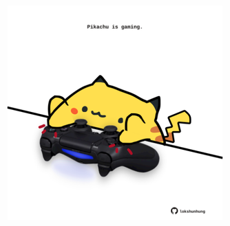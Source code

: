 <!-- built at 03/04/2021, 19:13:13 UTC -->
<p align="center">
  <img width="500" height="500" src="./ReadmeImage.svg">
</p>
